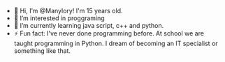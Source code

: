 - 👋 Hi, I’m @Manylory! I'm 15 years old.
- 👀 I’m interested in proggraming
- 🌱 I’m currently learning java script, c++ and python.
- ⚡ Fun fact: I've never done programming before. At school we are taught programming in Python. I dream of becoming an IT specialist or something like that.

<!---
Manylory/Manylory is a ✨ special ✨ repository because its `README.md` (this file) appears on your GitHub profile.
You can click the Preview link to take a look at your changes.
--->
